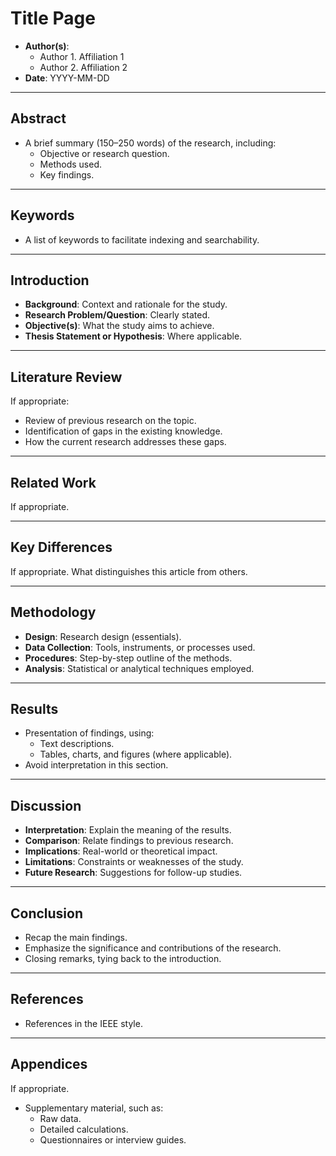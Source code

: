 # **Title Page**

- **Author(s)**:
    - Author 1. Affiliation 1
    - Author 2. Affiliation 2
- **Date**: YYYY-MM-DD

---
## **Abstract**
- A brief summary (150–250 words) of the research, including:
  - Objective or research question.
  - Methods used.
  - Key findings.

---
## **Keywords**
- A list of keywords to facilitate indexing and searchability.

---
## **Introduction**
- **Background**: Context and rationale for the study.
- **Research Problem/Question**: Clearly stated.
- **Objective(s)**: What the study aims to achieve.
- **Thesis Statement or Hypothesis**: Where applicable.

---
## **Literature Review**

If appropriate:
- Review of previous research on the topic.
- Identification of gaps in the existing knowledge.
- How the current research addresses these gaps.

---
## **Related Work**

If appropriate.

---
## **Key Differences**

If appropriate. What distinguishes this article from others.

---
## **Methodology**
- **Design**: Research design (essentials).
- **Data Collection**: Tools, instruments, or processes used.
- **Procedures**: Step-by-step outline of the methods.
- **Analysis**: Statistical or analytical techniques employed.

---
## **Results**
- Presentation of findings, using:
  - Text descriptions.
  - Tables, charts, and figures (where applicable).
- Avoid interpretation in this section.

---
## **Discussion**
- **Interpretation**: Explain the meaning of the results.
- **Comparison**: Relate findings to previous research.
- **Implications**: Real-world or theoretical impact.
- **Limitations**: Constraints or weaknesses of the study.
- **Future Research**: Suggestions for follow-up studies.

---
## **Conclusion**
- Recap the main findings.
- Emphasize the significance and contributions of the research.
- Closing remarks, tying back to the introduction.

---
## **References**
- References in the IEEE style.

---
## **Appendices**

If appropriate.

- Supplementary material, such as:
  - Raw data.
  - Detailed calculations.
  - Questionnaires or interview guides.